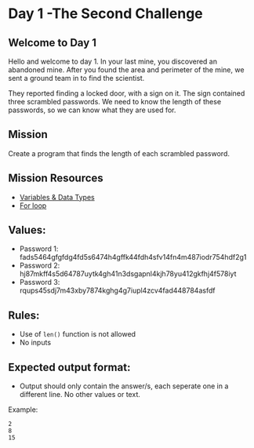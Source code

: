 # Day 1 -The Second Challenge

## Welcome to Day 1

Hello and welcome to day 1. In your last mine, you discovered an abandoned mine. After you found the area and perimeter of the mine, we sent a ground team in to find the scientist.

They reported finding a locked door, with a sign on it. The sign contained three scrambled passwords. We need to know the length of these passwords, so we can know what they are used for.


## Mission

Create a program that finds the length of each scrambled password.

## Mission Resources

- [Variables & Data Types](https://github.com/MWCSC/documentation/blob/master/python/0-variables-data-types.md)
- [For loop](https://github.com/MWCSC/documentation/blob/master/python/05-for-loop.md)

## Values:

- Password 1: fads5464gfgfdg4fd5s6474h4gffk44fdh4sfv14fn4m487iodr754hdf2g1
- Password 2: hj87mkff4s5d64787uytk4gh41n3dsgapnl4kjh78yu412gkfhj4f578iyt
- Password 3: rqups45sdj7m43xby7874kghg4g7iupl4zcv4fad448784asfdf

## Rules:

- Use of ``len()`` function is not allowed
- No inputs 

## Expected output format:

- Output should only contain the answer/s, each seperate one in a different line. No other values or text.

Example:

```
2
8
15
```

